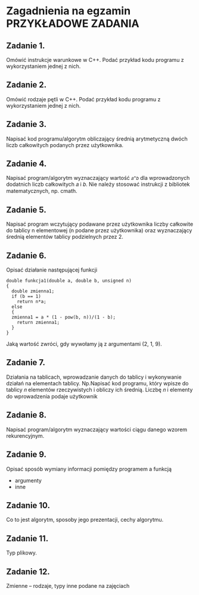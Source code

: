 # Zagadnienia na egzamin **PRZYKŁADOWE ZADANIA**

## Zadanie 1. 
Omówić instrukcje warunkowe w C++. Podać przykład kodu programu z wykorzystaniem jednej z 
nich.

## Zadanie 2. 
Omówić rodzaje pętli w C++. Podać przykład kodu programu z wykorzystaniem jednej z nich. 

## Zadanie 3. 
Napisać kod programu/algorytm obliczający średnią arytmetyczną dwóch liczb całkowitych 
podanych przez użytkownika.

## Zadanie 4. 
Napisać program/algorytm wyznaczający wartość `𝑎^𝑏` dla wprowadzonych dodatnich liczb 
całkowitych 𝑎 i 𝑏. Nie należy stosować instrukcji z bibliotek matematycznych, np. cmath.

## Zadanie 5. 
Napisać program wczytujący podawane przez użytkownika liczby całkowite do tablicy n 
elementowej (n podane przez użytkownika) oraz wyznaczający średnią elementów tablicy 
podzielnych przez 2.

## Zadanie 6. 
Opisać działanie następującej funkcji
```
double funkcja1(double a, double b, unsigned n)
{
  double zmienna1;
  if (b == 1)
    return n*a;
  else
  {
  zmienna1 = a * (1 - pow(b, n))/(1 - b);
    return zmienna1;
  }  
}
```
Jaką wartość zwróci, gdy wywołamy ją z argumentami (2, 1, 9).

## Zadanie 7. 
Działania na tablicach, wprowadzanie danych do tablicy i wykonywanie działań na elementach 
tablicy. Np.Napisać kod programu, który wpisze do tablicy 𝑛 elementów rzeczywistych i obliczy ich średnią. 
Liczbę 𝑛 i elementy do wprowadzenia podaje użytkownik

## Zadanie 8. 
Napisać program/algorytm wyznaczający wartości ciągu danego wzorem rekurencyjnym.

## Zadanie 9. 
Opisać sposób wymiany informacji pomiędzy programem a funkcją
- argumenty
- inne

## Zadanie 10. 
Co to jest algorytm, sposoby jego prezentacji, cechy algorytmu.

## Zadanie 11. 
Typ plikowy.

## Zadanie 12. 
Zmienne – rodzaje, typy inne podane na zajęciach
